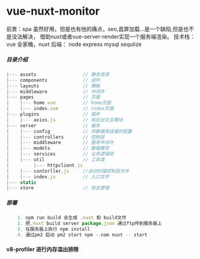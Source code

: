 # vue-nuxt-monitor
前景：spa 虽然好用，但是也有他的痛点，seo,首屏加载...是一个缺陷,但是也不是没法解决，
借助nuxt或者vue-server-render实现一个服务端渲染。
技术栈：vue 全家桶，nuxt
后端： node express mysql sequlize

##### 目录介绍
```js
|--- assets                 // 静态资源
|--- components             // 组件
|--- layouts                // 模板
|--- middleware             // 中间件
|--- pages                  // 页面
|    |--- home.vue          // home页面
|    |--- index.vue         // index页面
|--- plugins                // 插件
|    |--- axios.js          // 和后台交互模块
|--- server                 // 服务
|    |--- config            // 和数据库连接的配置
|    |--- controllers       // 控制层
|    |--- middleware        // 服务中间件
|    |--- models            // 数据模型
|    |--- services          // 业务逻辑层
|    |--- util              // 工具类
|         |--- httpclient.js
|    |--- contorller.js     //自动扫描控制层文件
|    |--- index.js          // 入口文件
|--- static
|--- store                  // 转态管理
```

##### 部署
```js
    1. npm run build 会生成 .nuxt 和 build文件
    2. 把.nuxt build server package.json 通过ftp传到服务器上
    3. 在服务器上执行 npm install
    4. 通过pm2 启动 pm2 start npm --nam nuxt -- start
```
#### v8-profiler 进行内存溢出排除